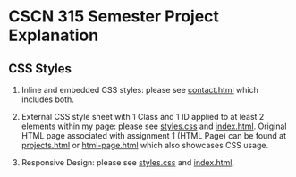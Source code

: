 # CSCN 315 Semester Project Explanation

## CSS Styles
1. Inline and embedded CSS styles: please see [contact.html](contact.html) which includes both.

2. External CSS style sheet with 1 Class and 1 ID applied to at least 2 elements within my page: please see [styles.css](styles.css) and [index.html](index.html).  Original HTML page associated with assignment 1 (HTML Page) can be found at [projects.html](projects.html) or [html-page.html](html-page.html) which also showcases CSS usage.

3. Responsive Design: please see [styles.css](styles.css) and [index.html](index.html).
